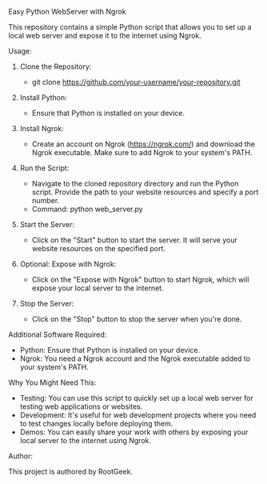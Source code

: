 Easy Python WebServer with Ngrok

This repository contains a simple Python script that allows you to set up a local web server and expose it to the internet using Ngrok.

Usage:

1. Clone the Repository:
   - git clone https://github.com/your-username/your-repository.git

2. Install Python:
   - Ensure that Python is installed on your device.

3. Install Ngrok:
   - Create an account on Ngrok (https://ngrok.com/) and download the Ngrok executable. Make sure to add Ngrok to your system's PATH.

4. Run the Script:
   - Navigate to the cloned repository directory and run the Python script. Provide the path to your website resources and specify a port number.
   - Command: python web_server.py

5. Start the Server:
   - Click on the "Start" button to start the server. It will serve your website resources on the specified port.

6. Optional: Expose with Ngrok:
   - Click on the "Expose with Ngrok" button to start Ngrok, which will expose your local server to the internet.

7. Stop the Server:
   - Click on the "Stop" button to stop the server when you're done.

Additional Software Required:

- Python: Ensure that Python is installed on your device.
- Ngrok: You need a Ngrok account and the Ngrok executable added to your system's PATH.

Why You Might Need This:
- Testing: You can use this script to quickly set up a local web server for testing web applications or websites.
- Development: It's useful for web development projects where you need to test changes locally before deploying them.
- Demos: You can easily share your work with others by exposing your local server to the internet using Ngrok.

Author:

This project is authored by RootGeek.
